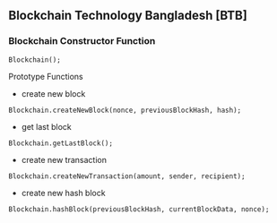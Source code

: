 ## Blockchain Technology Bangladesh [BTB]

### Blockchain Constructor Function

```
Blockchain();
```
Prototype Functions
- create new block
```
Blockchain.createNewBlock(nonce, previousBlockHash, hash);
```
- get last block
```
Blockchain.getLastBlock();
```
- create new transaction
```
Blockchain.createNewTransaction(amount, sender, recipient);
```
- create new hash block
```
Blockchain.hashBlock(previousBlockHash, currentBlockData, nonce);
```
